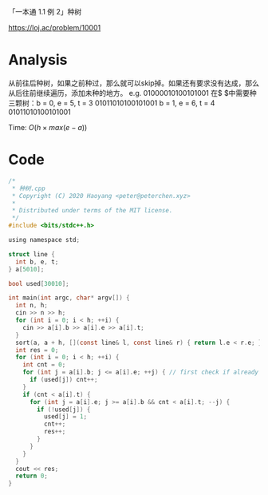 「一本通 1.1 例 2」种树

https://loj.ac/problem/10001

# Analysis

从前往后种树，如果之前种过，那么就可以skip掉。如果还有要求没有达成，那么从后往前继续遍历，添加未种的地方。
e.g.
$01000$010100101001
在$ $中需要种三颗树：b = 0, e = 5, t = 3
$01011$010100101001
b = 1, e = 6, t = 4
0$10110$10100101001

Time: $O(h \times max(e - a))$

# Code

```c
/*
 * 种树.cpp
 * Copyright (C) 2020 Haoyang <peter@peterchen.xyz>
 *
 * Distributed under terms of the MIT license.
 */
#include <bits/stdc++.h>

using namespace std;

struct line {
  int b, e, t;
} a[5010];

bool used[30010];

int main(int argc, char* argv[]) {
  int n, h;
  cin >> n >> h;
  for (int i = 0; i < h; ++i) {
    cin >> a[i].b >> a[i].e >> a[i].t;
  }
  sort(a, a + h, [](const line& l, const line& r) { return l.e < r.e; });// sort by finish time
  int res = 0;
  for (int i = 0; i < h; ++i) {
    int cnt = 0;
    for (int j = a[i].b; j <= a[i].e; ++j) { // first check if already satified
      if (used[j]) cnt++;
    }
    if (cnt < a[i].t) {
      for (int j = a[i].e; j >= a[i].b && cnt < a[i].t; --j) {
        if (!used[j]) {
          used[j] = 1;
          cnt++;
          res++;
        }
      }
    }
  }
  cout << res;
  return 0;
}

```